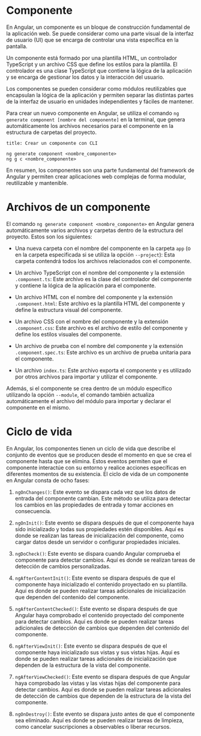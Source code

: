 # Componente

En Angular, un componente es un bloque de construcción fundamental de la aplicación web. Se puede considerar como una parte visual de la interfaz de usuario (UI) que se encarga de controlar una vista específica en la pantalla.

Un componente está formado por una plantilla HTML, un controlador TypeScript y un archivo CSS que define los estilos para la plantilla. El controlador es una clase TypeScript que contiene la lógica de la aplicación y se encarga de gestionar los datos y la interacción del usuario.

Los componentes se pueden considerar como módulos reutilizables que encapsulan la lógica de la aplicación y permiten separar las distintas partes de la interfaz de usuario en unidades independientes y fáciles de mantener.

Para crear un nuevo componente en Angular, se utiliza el comando `ng generate component [nombre del componente]` en la terminal, que genera automáticamente los archivos necesarios para el componente en la estructura de carpetas del proyecto.

```ad-tip
title: Crear un componente con CLI
```
```
ng generate component <nombre_componente>
ng g c <nombre_componente>
```

En resumen, los componentes son una parte fundamental del framework de Angular y permiten crear aplicaciones web complejas de forma modular, reutilizable y mantenible.

# Archivos de un componente


El comando `ng generate component <nombre_componente>` en Angular genera automáticamente varios archivos y carpetas dentro de la estructura del proyecto. Estos son los siguientes:

-   Una nueva carpeta con el nombre del componente en la carpeta `app` (o en la carpeta especificada si se utiliza la opción `--project`): Esta carpeta contendrá todos los archivos relacionados con el componente.
    
-   Un archivo TypeScript con el nombre del componente y la extensión `.component.ts`: Este archivo es la clase del controlador del componente y contiene la lógica de la aplicación para el componente.
    
-   Un archivo HTML con el nombre del componente y la extensión `.component.html`: Este archivo es la plantilla HTML del componente y define la estructura visual del componente.
    
-   Un archivo CSS con el nombre del componente y la extensión `.component.css`: Este archivo es el archivo de estilo del componente y define los estilos visuales del componente.
    
-   Un archivo de prueba con el nombre del componente y la extensión `.component.spec.ts`: Este archivo es un archivo de prueba unitaria para el componente.
    
-   Un archivo `index.ts`: Este archivo exporta el componente y es utilizado por otros archivos para importar y utilizar el componente.
    

Además, si el componente se crea dentro de un módulo específico utilizando la opción `--module`, el comando también actualiza automáticamente el archivo del módulo para importar y declarar el componente en el mismo.



# Ciclo de vida

En Angular, los componentes tienen un ciclo de vida que describe el conjunto de eventos que se producen desde el momento en que se crea el componente hasta que se elimina. Estos eventos permiten que el componente interactúe con su entorno y realice acciones específicas en diferentes momentos de su existencia. El ciclo de vida de un componente en Angular consta de ocho fases:

1.  `ngOnChanges()`: Este evento se dispara cada vez que los datos de entrada del componente cambian. Este método se utiliza para detectar los cambios en las propiedades de entrada y tomar acciones en consecuencia.
    
2.  `ngOnInit()`: Este evento se dispara después de que el componente haya sido inicializado y todas sus propiedades estén disponibles. Aquí es donde se realizan las tareas de inicialización del componente, como cargar datos desde un servidor o configurar propiedades iniciales.
    
3.  `ngDoCheck()`: Este evento se dispara cuando Angular comprueba el componente para detectar cambios. Aquí es donde se realizan tareas de detección de cambios personalizadas.
    
4.  `ngAfterContentInit()`: Este evento se dispara después de que el componente haya inicializado el contenido proyectado en su plantilla. Aquí es donde se pueden realizar tareas adicionales de inicialización que dependen del contenido del componente.
    
5.  `ngAfterContentChecked()`: Este evento se dispara después de que Angular haya comprobado el contenido proyectado del componente para detectar cambios. Aquí es donde se pueden realizar tareas adicionales de detección de cambios que dependen del contenido del componente.
    
6.  `ngAfterViewInit()`: Este evento se dispara después de que el componente haya inicializado sus vistas y sus vistas hijas. Aquí es donde se pueden realizar tareas adicionales de inicialización que dependen de la estructura de la vista del componente.
    
7.  `ngAfterViewChecked()`: Este evento se dispara después de que Angular haya comprobado las vistas y las vistas hijas del componente para detectar cambios. Aquí es donde se pueden realizar tareas adicionales de detección de cambios que dependen de la estructura de la vista del componente.
    
8.  `ngOnDestroy()`: Este evento se dispara justo antes de que el componente sea eliminado. Aquí es donde se pueden realizar tareas de limpieza, como cancelar suscripciones a observables o liberar recursos.